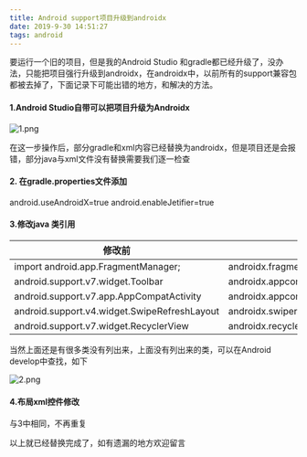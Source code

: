 ```yaml
---
title: Android support项目升级到androidx
date: 2019-9-30 14:51:27
tags: android
---
```


要运行一个旧的项目，但是我的Android Studio 和gradle都已经升级了，没办法，只能把项目强行升级到androidx，在androidx中，以前所有的support兼容包都被去掉了，下面记录下可能出错的地方，和解决的方法。

#### 1.Android Studio自带可以把项目升级为Androidx

![1.png](https://upload-images.jianshu.io/upload_images/1816215-3addfa120b0d4c90.png?imageMogr2/auto-orient/strip%7CimageView2/2/w/1240)

在这一步操作后，部分gradle和xml内容已经替换为androidx，但是项目还是会报错，部分java与xml文件没有替换需要我们逐一检查

#### 2\. 在gradle.properties文件添加
android.useAndroidX=true
android.enableJetifier=true

#### 3.修改java 类引用

| 修改前                                       | 修改后                                                |
| -------------------------------------------- | ----------------------------------------------------- |
| import android.app.FragmentManager;          | androidx.fragment.app.FragmentManager                 |
| android.support.v7.widget.Toolbar            | androidx.appcompat.widget.Toolbar                     |
| android.support.v7.app.AppCompatActivity     | androidx.appcompat.app.AppCompatActivity              |
| android.support.v4.widget.SwipeRefreshLayout | androidx.swiperefreshlayout.widget.SwipeRefreshLayout |
| android.support.v7.widget.RecyclerView       | androidx.recyclerview.widget.RecyclerView             |

当然上面还是有很多类没有列出来，上面没有列出来的类，可以在Android develop中查找，如下

![2.png](https://upload-images.jianshu.io/upload_images/1816215-e9a834713336008e.png?imageMogr2/auto-orient/strip%7CimageView2/2/w/1240)

#### 4.布局xml控件修改

与3中相同，不再重复

以上就已经替换完成了，如有遗漏的地方欢迎留言